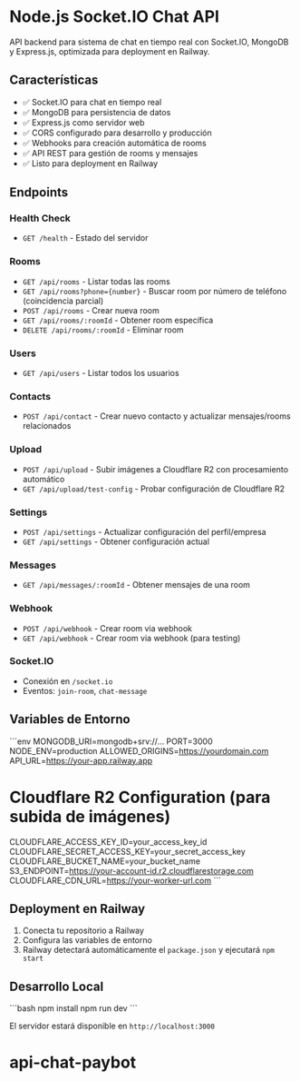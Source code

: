 # Node.js Socket.IO Chat API

API backend para sistema de chat en tiempo real con Socket.IO, MongoDB y Express.js, optimizada para deployment en Railway.

## Características

- ✅ Socket.IO para chat en tiempo real
- ✅ MongoDB para persistencia de datos
- ✅ Express.js como servidor web
- ✅ CORS configurado para desarrollo y producción
- ✅ Webhooks para creación automática de rooms
- ✅ API REST para gestión de rooms y mensajes
- ✅ Listo para deployment en Railway

## Endpoints

### Health Check
- `GET /health` - Estado del servidor

### Rooms
- `GET /api/rooms` - Listar todas las rooms
- `GET /api/rooms?phone={number}` - Buscar room por número de teléfono (coincidencia parcial)
- `POST /api/rooms` - Crear nueva room
- `GET /api/rooms/:roomId` - Obtener room específica
- `DELETE /api/rooms/:roomId` - Eliminar room

### Users
- `GET /api/users` - Listar todos los usuarios

### Contacts
- `POST /api/contact` - Crear nuevo contacto y actualizar mensajes/rooms relacionados

### Upload
- `POST /api/upload` - Subir imágenes a Cloudflare R2 con procesamiento automático
- `GET /api/upload/test-config` - Probar configuración de Cloudflare R2

### Settings
- `POST /api/settings` - Actualizar configuración del perfil/empresa
- `GET /api/settings` - Obtener configuración actual

### Messages
- `GET /api/messages/:roomId` - Obtener mensajes de una room

### Webhook
- `POST /api/webhook` - Crear room via webhook
- `GET /api/webhook` - Crear room via webhook (para testing)

### Socket.IO
- Conexión en `/socket.io`
- Eventos: `join-room`, `chat-message`

## Variables de Entorno

\`\`\`env
MONGODB_URI=mongodb+srv://...
PORT=3000
NODE_ENV=production
ALLOWED_ORIGINS=https://yourdomain.com
API_URL=https://your-app.railway.app

# Cloudflare R2 Configuration (para subida de imágenes)
CLOUDFLARE_ACCESS_KEY_ID=your_access_key_id
CLOUDFLARE_SECRET_ACCESS_KEY=your_secret_access_key
CLOUDFLARE_BUCKET_NAME=your_bucket_name
S3_ENDPOINT=https://your-account-id.r2.cloudflarestorage.com
CLOUDFLARE_CDN_URL=https://your-worker-url.com
\`\`\`

## Deployment en Railway

1. Conecta tu repositorio a Railway
2. Configura las variables de entorno
3. Railway detectará automáticamente el `package.json` y ejecutará `npm start`

## Desarrollo Local

\`\`\`bash
npm install
npm run dev
\`\`\`

El servidor estará disponible en `http://localhost:3000`
# api-chat-paybot

